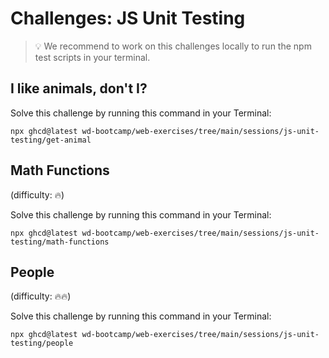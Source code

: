 # Challenges: JS Unit Testing

> 💡 We recommend to work on this challenges locally to run the npm test scripts in your terminal.

## I like animals, don't I?

Solve this challenge by running this command in your Terminal:

```
npx ghcd@latest wd-bootcamp/web-exercises/tree/main/sessions/js-unit-testing/get-animal
```

## Math Functions

(difficulty: 🔥)

Solve this challenge by running this command in your Terminal:

```
npx ghcd@latest wd-bootcamp/web-exercises/tree/main/sessions/js-unit-testing/math-functions
```

## People

(difficulty: 🔥🔥)

Solve this challenge by running this command in your Terminal:

```
npx ghcd@latest wd-bootcamp/web-exercises/tree/main/sessions/js-unit-testing/people
```
